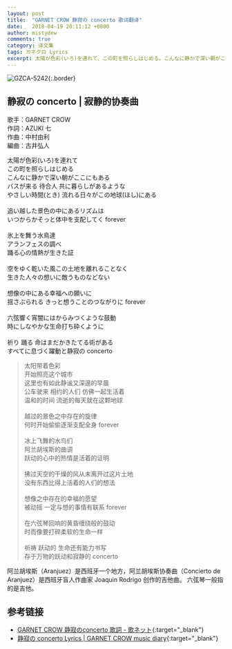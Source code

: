 ```yaml
---
layout: post
title:  "GARNET CROW 静寂の concerto 歌词翻译"
date:   2018-04-19 20:11:12 +0800
author: mistydew
comments: true
category: 译文集
tags: ガネクロ Lyrics
excerpt: 太陽が色彩(いろ)を連れて、この町を照らしはじめる。こんなに静かで深い朝がここにもある。バスが来る、待合人、共に暮らしがあるような。やさしい時間(とき) 流れる日々がこの地球(ほし)にある。
---
```

![GZCA-5242](https://crowsub.github.io/assets/images/discography/album/GZCA-5242.jpg){:.border}

## 静寂の concerto | 寂静的协奏曲

歌手：GARNET CROW<br>
作詞：AZUKI 七<br>
作曲：中村由利<br>
編曲：古井弘人

<div class="lyric-original">
<p>
太陽が色彩(いろ)を連れて<br>
この町を照らしはじめる<br>
こんなに静かで深い朝がここにもある<br>
バスが来る 待合人 共に暮らしがあるような<br>
やさしい時間(とき) 流れる日々がこの地球(ほし)にある<br>
<br>
追い越した景色の中にあるリズムは<br>
いつからかそっと体中を支配してく forever<br>
<br>
氷上を舞う水鳥達<br>
アランフェスの調べ<br>
踊る心の情熱が生きた証<br>
<br>
空をゆく乾いた風この土地を離れることなく<br>
生きた人々の想いに敵うものなどない<br>
<br>
想像の中にある幸福への願いに<br>
揺さぶられる きっと想うことのつながりに forever<br>
<br>
六弦響く宵闇にはからみつくような鼓動<br>
時にしなやかな生命打ち砕くように<br>
<br>
祈り 踊る 命はまだかきたてる術がある<br>
すべてに息づく躍動と静寂の concerto
</p>
</div>

<div class="lyric-original">
<blockquote>
太阳带着色彩<br>
开始照亮这个城市<br>
这里也有如此静谧又深邃的早晨<br>
公车驶来 相约的人们 仿佛一起生活着<br>
温和的时间 流逝的每天就在这颗地球<br>
<br>
越过的景色之中存在的旋律<br>
何时开始偷偷逐渐支配全身 forever<br>
<br>
冰上飞舞的水鸟们<br>
阿兰胡埃斯的曲调<br>
跃动的心中的热情是活着的证明<br>
<br>
拂过天空的干燥的风从未离开过这片土地<br>
没有东西比得上活着的人们的想法<br>
<br>
想像之中存在的幸福的愿望<br>
被动摇 一定与想的事情有联系 forever<br>
<br>
在六弦琴回响的黄昏缠绕般的鼓动<br>
时而像要打碎柔软的生命一样<br>
<br>
祈祷 跃动的 生命还有能力书写<br>
存于万物的跃动和寂静的 concerto
</blockquote>
</div>

阿兰胡埃斯（Aranjuez）是西班牙一个地方，阿兰胡埃斯协奏曲（Concierto de Aranjuez）是西班牙盲人作曲家 Joaquin Rodrigo 创作的吉他曲。
六弦琴一般指的是吉他。

## 参考链接

* [GARNET CROW 静寂のconcerto 歌詞 - 歌ネット](https://www.uta-net.com/song/122963){:target="_blank"}
* [静寂の concerto Lyrics \| GARNET CROW music diary](https://crowsub.github.io/lyrics/original/静寂の%20concerto.html){:target="_blank"}
